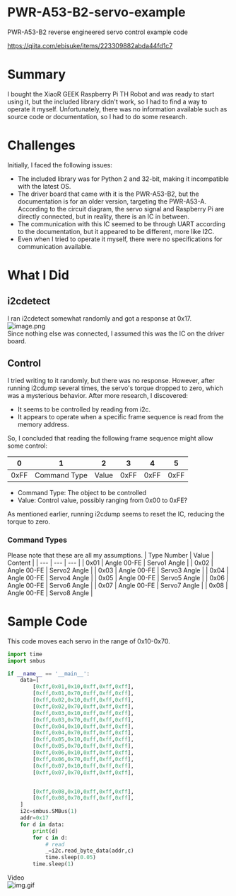 # PWR-A53-B2-servo-example
PWR-A53-B2 reverse engineered servo control example code

https://qiita.com/ebisuke/items/223309882abda44fd1c7

# Summary
I bought the XiaoR GEEK Raspberry Pi TH Robot and was ready to start using it, but the included library didn't work, so I had to find a way to operate it myself. Unfortunately, there was no information available such as source code or documentation, so I had to do some research.

# Challenges
Initially, I faced the following issues:
- The included library was for Python 2 and 32-bit, making it incompatible with the latest OS.
- The driver board that came with it is the PWR-A53-B2, but the documentation is for an older version, targeting the PWR-A53-A. According to the circuit diagram, the servo signal and Raspberry Pi are directly connected, but in reality, there is an IC in between.
- The communication with this IC seemed to be through UART according to the documentation, but it appeared to be different, more like I2C.
- Even when I tried to operate it myself, there were no specifications for communication available.

# What I Did
## i2cdetect
I ran i2cdetect somewhat randomly and got a response at 0x17.
![image.png](https://qiita-image-store.s3.ap-northeast-1.amazonaws.com/0/549340/c758b771-1f2a-1e30-4d04-db31ce2433fd.png)  
Since nothing else was connected, I assumed this was the IC on the driver board.

## Control
I tried writing to it randomly, but there was no response. However, after running i2cdump several times, the servo's torque dropped to zero, which was a mysterious behavior. After more research, I discovered:
- It seems to be controlled by reading from i2c.
- It appears to operate when a specific frame sequence is read from the memory address.

So, I concluded that reading the following frame sequence might allow some control:

| 0 | 1 | 2 | 3 | 4 | 5 |
| --- | --- | --- | --- | --- | ---
| 0xFF | Command Type | Value | 0xFF | 0xFF | 0xFF |
- Command Type: The object to be controlled
- Value: Control value, possibly ranging from 0x00 to 0xFE?

As mentioned earlier, running i2cdump seems to reset the IC, reducing the torque to zero.

### Command Types
Please note that these are all my assumptions.
| Type Number | Value | Content |
| --- | --- | --- |
| 0x01 | Angle 00-FE | Servo1 Angle |
| 0x02 | Angle 00-FE | Servo2 Angle |
| 0x03 | Angle 00-FE | Servo3 Angle |
| 0x04 | Angle 00-FE | Servo4 Angle |
| 0x05 | Angle 00-FE | Servo5 Angle |
| 0x06 | Angle 00-FE | Servo6 Angle |
| 0x07 | Angle 00-FE | Servo7 Angle |
| 0x08 | Angle 00-FE | Servo8 Angle |

# Sample Code
This code moves each servo in the range of 0x10-0x70.

```python
import time
import smbus

if __name__ == '__main__':
    data=[
        [0xff,0x01,0x10,0xff,0xff,0xff],
        [0xff,0x01,0x70,0xff,0xff,0xff],
        [0xff,0x02,0x10,0xff,0xff,0xff],
        [0xff,0x02,0x70,0xff,0xff,0xff],
        [0xff,0x03,0x10,0xff,0xff,0xff],
        [0xff,0x03,0x70,0xff,0xff,0xff], 
        [0xff,0x04,0x10,0xff,0xff,0xff],
        [0xff,0x04,0x70,0xff,0xff,0xff],
        [0xff,0x05,0x10,0xff,0xff,0xff],
        [0xff,0x05,0x70,0xff,0xff,0xff],
        [0xff,0x06,0x10,0xff,0xff,0xff],
        [0xff,0x06,0x70,0xff,0xff,0xff],
        [0xff,0x07,0x10,0xff,0xff,0xff],
        [0xff,0x07,0x70,0xff,0xff,0xff],


        [0xff,0x08,0x10,0xff,0xff,0xff],
        [0xff,0x08,0x70,0xff,0xff,0xff],
    ]
    i2c=smbus.SMBus(1)
    addr=0x17
    for d in data:
        print(d)
        for c in d:
            # read
            _=i2c.read_byte_data(addr,c)
            time.sleep(0.05)
        time.sleep(1)
```
Video  
![img.gif](https://qiita-image-store.s3.ap-northeast-1.amazonaws.com/0/549340/f538eec0-0d0d-a3a2-97f5-3810e26f307e.gif)